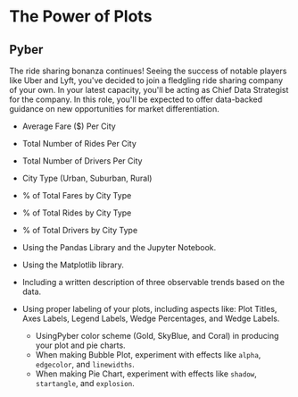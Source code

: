 # The Power of Plots

##  Pyber

The ride sharing bonanza continues! Seeing the success of notable players like Uber and Lyft, you've decided to join a fledgling ride sharing company of your own. In your latest capacity, you'll be acting as Chief Data Strategist for the company. In this role, you'll be expected to offer data-backed guidance on new opportunities for market differentiation.

* Average Fare ($) Per City
* Total Number of Rides Per City
* Total Number of Drivers Per City
* City Type (Urban, Suburban, Rural)


* % of Total Fares by City Type
* % of Total Rides by City Type
* % of Total Drivers by City Type


* Using the Pandas Library and the Jupyter Notebook.
* Using the Matplotlib library.
* Including a written description of three observable trends based on the data.
* Using proper labeling of your plots, including aspects like: Plot Titles, Axes Labels, Legend Labels, Wedge Percentages, and Wedge Labels.
  * UsingPyber color scheme (Gold, SkyBlue, and Coral) in producing your plot and pie charts.
  * When making Bubble Plot, experiment with effects like `alpha`, `edgecolor`, and `linewidths`.
  * When making Pie Chart, experiment with effects like `shadow`, `startangle`, and `explosion`.
